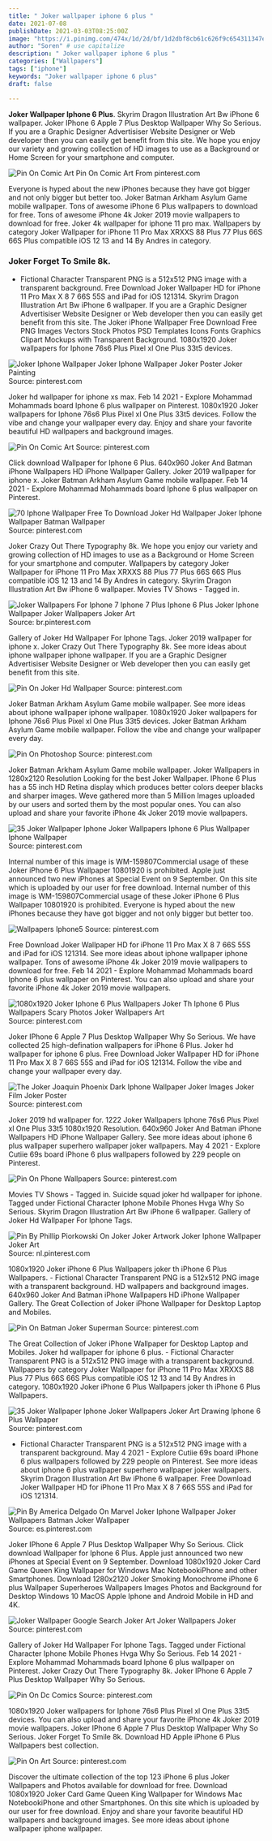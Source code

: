 ```yaml
---
title: " Joker wallpaper iphone 6 plus "
date: 2021-07-08
publishDate: 2021-03-03T08:25:00Z
image: "https://i.pinimg.com/474x/1d/2d/bf/1d2dbf8cb61c626f9c654311347e2faa.jpg"
author: "Soren" # use capitalize
description: " Joker wallpaper iphone 6 plus "
categories: ["Wallpapers"]
tags: ["iphone"]
keywords: "Joker wallpaper iphone 6 plus"
draft: false

---
```



**Joker Wallpaper Iphone 6 Plus**. Skyrim Dragon Illustration Art Bw iPhone 6 wallpaper. Joker IPhone 6 Apple 7 Plus Desktop Wallpaper Why So Serious. If you are a Graphic Designer Advertisiser Website Designer or Web developer then you can easily get benefit from this site. We hope you enjoy our variety and growing collection of HD images to use as a Background or Home Screen for your smartphone and computer.

![Pin On Comic Art](https://i.pinimg.com/originals/3f/0b/d8/3f0bd8c30ece7ac04e88d1ac752efb38.jpg "Pin On Comic Art")
Pin On Comic Art From pinterest.com


Everyone is hyped about the new iPhones because they have got bigger and not only bigger but better too. Joker Batman Arkham Asylum Game mobile wallpaper. Tons of awesome iPhone 6 Plus wallpapers to download for free. Tons of awesome iPhone 4k Joker 2019 movie wallpapers to download for free. Joker 4k wallpaper for iphone 11 pro max. Wallpapers by category Joker Wallpaper for iPhone 11 Pro Max XRXXS 88 Plus 77 Plus 66S 66S Plus compatible iOS 12 13 and 14 By Andres in category.

### Joker Forget To Smile 8k.

- Fictional Character Transparent PNG is a 512x512 PNG image with a transparent background. Free Download Joker Wallpaper HD for iPhone 11 Pro Max X 8 7 66S 55S and iPad for iOS 121314. Skyrim Dragon Illustration Art Bw iPhone 6 wallpaper. If you are a Graphic Designer Advertisiser Website Designer or Web developer then you can easily get benefit from this site. The Joker iPhone Wallpaper Free Download Free PNG Images Vectors Stock Photos PSD Templates Icons Fonts Graphics Clipart Mockups with Transparent Background. 1080x1920 Joker wallpapers for Iphone 76s6 Plus Pixel xl One Plus 33t5 devices.


![Joker Iphone Wallpaper Joker Iphone Wallpaper Joker Poster Joker Painting](https://i.pinimg.com/originals/6f/54/9d/6f549d9b565c90872ae0a7e4d18ac9b3.jpg "Joker Iphone Wallpaper Joker Iphone Wallpaper Joker Poster Joker Painting")
Source: pinterest.com

Joker hd wallpaper for iphone xs max. Feb 14 2021 - Explore Mohammad Mohammads board Iphone 6 plus wallpaper on Pinterest. 1080x1920 Joker wallpapers for Iphone 76s6 Plus Pixel xl One Plus 33t5 devices. Follow the vibe and change your wallpaper every day. Enjoy and share your favorite beautiful HD wallpapers and background images.

![Pin On Comic Art](https://i.pinimg.com/originals/3f/0b/d8/3f0bd8c30ece7ac04e88d1ac752efb38.jpg "Pin On Comic Art")
Source: pinterest.com

Click download Wallpaper for Iphone 6 Plus. 640x960 Joker And Batman iPhone Wallpapers HD iPhone Wallpaper Gallery. Joker 2019 wallpaper for iphone x. Joker Batman Arkham Asylum Game mobile wallpaper. Feb 14 2021 - Explore Mohammad Mohammads board Iphone 6 plus wallpaper on Pinterest.

![70 Iphone Wallpaper Free To Download Joker Hd Wallpaper Joker Iphone Wallpaper Batman Wallpaper](https://i.pinimg.com/originals/5f/4f/4d/5f4f4d9045c3f58bebf5c9c1be421433.jpg "70 Iphone Wallpaper Free To Download Joker Hd Wallpaper Joker Iphone Wallpaper Batman Wallpaper")
Source: pinterest.com

Joker Crazy Out There Typography 8k. We hope you enjoy our variety and growing collection of HD images to use as a Background or Home Screen for your smartphone and computer. Wallpapers by category Joker Wallpaper for iPhone 11 Pro Max XRXXS 88 Plus 77 Plus 66S 66S Plus compatible iOS 12 13 and 14 By Andres in category. Skyrim Dragon Illustration Art Bw iPhone 6 wallpaper. Movies TV Shows - Tagged in.

![Joker Wallpapers For Iphone 7 Iphone 7 Plus Iphone 6 Plus Joker Iphone Wallpaper Joker Wallpapers Joker Art](https://i.pinimg.com/originals/8e/78/13/8e78131b460e49e24a13403a14fdb478.jpg "Joker Wallpapers For Iphone 7 Iphone 7 Plus Iphone 6 Plus Joker Iphone Wallpaper Joker Wallpapers Joker Art")
Source: br.pinterest.com

Gallery of Joker Hd Wallpaper For Iphone Tags. Joker 2019 wallpaper for iphone x. Joker Crazy Out There Typography 8k. See more ideas about iphone wallpaper iphone wallpaper. If you are a Graphic Designer Advertisiser Website Designer or Web developer then you can easily get benefit from this site.

![Pin On Joker Hd Wallpaper](https://i.pinimg.com/originals/63/d3/10/63d31043ecb4bab4b9de852f8c4fbc58.jpg "Pin On Joker Hd Wallpaper")
Source: pinterest.com

Joker Batman Arkham Asylum Game mobile wallpaper. See more ideas about iphone wallpaper iphone wallpaper. 1080x1920 Joker wallpapers for Iphone 76s6 Plus Pixel xl One Plus 33t5 devices. Joker Batman Arkham Asylum Game mobile wallpaper. Follow the vibe and change your wallpaper every day.

![Pin On Photoshop](https://i.pinimg.com/originals/04/db/6a/04db6af96280cfa3cfdf81f683220ded.jpg "Pin On Photoshop")
Source: pinterest.com

Joker Batman Arkham Asylum Game mobile wallpaper. Joker Wallpapers in 1280x2120 Resolution Looking for the best Joker Wallpaper. IPhone 6 Plus has a 55 inch HD Retina display which produces better colors deeper blacks and sharper images. Weve gathered more than 5 Million Images uploaded by our users and sorted them by the most popular ones. You can also upload and share your favorite iPhone 4k Joker 2019 movie wallpapers.

![35 Joker Wallpaper Iphone Joker Wallpapers Iphone 6 Plus Wallpaper Iphone Wallpaper](https://i.pinimg.com/564x/89/35/ef/8935efea94ce2d459bec27fa25fe552b.jpg "35 Joker Wallpaper Iphone Joker Wallpapers Iphone 6 Plus Wallpaper Iphone Wallpaper")
Source: pinterest.com

Internal number of this image is WM-159807Commercial usage of these Joker iPhone 6 Plus Wallpaper 10801920 is prohibited. Apple just announced two new iPhones at Special Event on 9 September. On this site which is uploaded by our user for free download. Internal number of this image is WM-159807Commercial usage of these Joker iPhone 6 Plus Wallpaper 10801920 is prohibited. Everyone is hyped about the new iPhones because they have got bigger and not only bigger but better too.

![Wallpapers Iphone5](https://i.pinimg.com/originals/1d/58/ac/1d58ac338e5ff2c885a470521a0884c4.jpg "Wallpapers Iphone5")
Source: pinterest.com

Free Download Joker Wallpaper HD for iPhone 11 Pro Max X 8 7 66S 55S and iPad for iOS 121314. See more ideas about iphone wallpaper iphone wallpaper. Tons of awesome iPhone 4k Joker 2019 movie wallpapers to download for free. Feb 14 2021 - Explore Mohammad Mohammads board Iphone 6 plus wallpaper on Pinterest. You can also upload and share your favorite iPhone 4k Joker 2019 movie wallpapers.

![1080x1920 Joker Iphone 6 Plus Wallpapers Joker Th Iphone 6 Plus Wallpapers Scary Photos Joker Wallpapers Art](https://i.pinimg.com/originals/2f/69/2d/2f692db45b64dc98d8bb5a1cb03725b5.jpg "1080x1920 Joker Iphone 6 Plus Wallpapers Joker Th Iphone 6 Plus Wallpapers Scary Photos Joker Wallpapers Art")
Source: pinterest.com

Joker IPhone 6 Apple 7 Plus Desktop Wallpaper Why So Serious. We have collected 25 high-defination wallpapers for iPhone 6 Plus. Joker hd wallpaper for iphone 6 plus. Free Download Joker Wallpaper HD for iPhone 11 Pro Max X 8 7 66S 55S and iPad for iOS 121314. Follow the vibe and change your wallpaper every day.

![The Joker Joaquin Phoenix Dark Iphone Wallpaper Joker Images Joker Film Joker Poster](https://i.pinimg.com/originals/91/e3/0a/91e30a55eb6414f354a364340597f553.jpg "The Joker Joaquin Phoenix Dark Iphone Wallpaper Joker Images Joker Film Joker Poster")
Source: pinterest.com

Joker 2019 hd wallpaper for. 1222 Joker Wallpapers Iphone 76s6 Plus Pixel xl One Plus 33t5 1080x1920 Resolution. 640x960 Joker And Batman iPhone Wallpapers HD iPhone Wallpaper Gallery. See more ideas about iphone 6 plus wallpaper superhero wallpaper joker wallpapers. May 4 2021 - Explore Cutiie 69s board iPhone 6 plus wallpapers followed by 229 people on Pinterest.

![Pin On Phone Wallpapers](https://i.pinimg.com/564x/b5/6a/fb/b56afb4b7da653d4d6d8c4b5af79e741.jpg "Pin On Phone Wallpapers")
Source: pinterest.com

Movies TV Shows - Tagged in. Suicide squad joker hd wallpaper for iphone. Tagged under Fictional Character Iphone Mobile Phones Hvga Why So Serious. Skyrim Dragon Illustration Art Bw iPhone 6 wallpaper. Gallery of Joker Hd Wallpaper For Iphone Tags.

![Pin By Phillip Piorkowski On Joker Joker Artwork Joker Iphone Wallpaper Joker Art](https://i.pinimg.com/474x/20/74/e0/2074e0db8209bdb9eb4bcfd0413b3f67.jpg "Pin By Phillip Piorkowski On Joker Joker Artwork Joker Iphone Wallpaper Joker Art")
Source: nl.pinterest.com

1080x1920 Joker iPhone 6 Plus Wallpapers joker th iPhone 6 Plus Wallpapers. - Fictional Character Transparent PNG is a 512x512 PNG image with a transparent background. HD wallpapers and background images. 640x960 Joker And Batman iPhone Wallpapers HD iPhone Wallpaper Gallery. The Great Collection of Joker iPhone Wallpaper for Desktop Laptop and Mobiles.

![Pin On Batman Joker Superman](https://i.pinimg.com/originals/21/24/cf/2124cf0d39801dc84ce0e7d34df85497.jpg "Pin On Batman Joker Superman")
Source: pinterest.com

The Great Collection of Joker iPhone Wallpaper for Desktop Laptop and Mobiles. Joker hd wallpaper for iphone 6 plus. - Fictional Character Transparent PNG is a 512x512 PNG image with a transparent background. Wallpapers by category Joker Wallpaper for iPhone 11 Pro Max XRXXS 88 Plus 77 Plus 66S 66S Plus compatible iOS 12 13 and 14 By Andres in category. 1080x1920 Joker iPhone 6 Plus Wallpapers joker th iPhone 6 Plus Wallpapers.

![35 Joker Wallpaper Iphone Joker Wallpapers Joker Art Drawing Iphone 6 Plus Wallpaper](https://i.pinimg.com/736x/e7/ff/e5/e7ffe5e4f68a9c5d791bbc7dc9091ddf.jpg "35 Joker Wallpaper Iphone Joker Wallpapers Joker Art Drawing Iphone 6 Plus Wallpaper")
Source: pinterest.com

- Fictional Character Transparent PNG is a 512x512 PNG image with a transparent background. May 4 2021 - Explore Cutiie 69s board iPhone 6 plus wallpapers followed by 229 people on Pinterest. See more ideas about iphone 6 plus wallpaper superhero wallpaper joker wallpapers. Skyrim Dragon Illustration Art Bw iPhone 6 wallpaper. Free Download Joker Wallpaper HD for iPhone 11 Pro Max X 8 7 66S 55S and iPad for iOS 121314.

![Pin By America Delgado On Marvel Joker Iphone Wallpaper Joker Wallpapers Batman Joker Wallpaper](https://i.pinimg.com/564x/f8/21/64/f821644689f01daee4e2fb246ff80065.jpg "Pin By America Delgado On Marvel Joker Iphone Wallpaper Joker Wallpapers Batman Joker Wallpaper")
Source: es.pinterest.com

Joker IPhone 6 Apple 7 Plus Desktop Wallpaper Why So Serious. Click download Wallpaper for Iphone 6 Plus. Apple just announced two new iPhones at Special Event on 9 September. Download 1080x1920 Joker Card Game Queen King Wallpaper for Windows Mac NotebookiPhone and other Smartphones. Download 1280x2120 Joker Smoking Monochrome iPhone 6 plus Wallpaper Superheroes Wallpapers Images Photos and Background for Desktop Windows 10 MacOS Apple Iphone and Android Mobile in HD and 4K.

![Joker Wallpaper Google Search Joker Art Joker Wallpapers Joker](https://i.pinimg.com/736x/f3/a4/c1/f3a4c1c62d7f652a778ebbb10af33702--le-joker-joker-art.jpg "Joker Wallpaper Google Search Joker Art Joker Wallpapers Joker")
Source: pinterest.com

Gallery of Joker Hd Wallpaper For Iphone Tags. Tagged under Fictional Character Iphone Mobile Phones Hvga Why So Serious. Feb 14 2021 - Explore Mohammad Mohammads board Iphone 6 plus wallpaper on Pinterest. Joker Crazy Out There Typography 8k. Joker IPhone 6 Apple 7 Plus Desktop Wallpaper Why So Serious.

![Pin On Dc Comics](https://i.pinimg.com/564x/79/8d/b2/798db2214f1a2c4362a78faf8d62d5e1.jpg "Pin On Dc Comics")
Source: pinterest.com

1080x1920 Joker wallpapers for Iphone 76s6 Plus Pixel xl One Plus 33t5 devices. You can also upload and share your favorite iPhone 4k Joker 2019 movie wallpapers. Joker IPhone 6 Apple 7 Plus Desktop Wallpaper Why So Serious. Joker Forget To Smile 8k. Download HD Apple iPhone 6 Plus Wallpapers best collection.

![Pin On Art](https://i.pinimg.com/474x/1d/2d/bf/1d2dbf8cb61c626f9c654311347e2faa.jpg "Pin On Art")
Source: pinterest.com

Discover the ultimate collection of the top 123 iPhone 6 plus Joker Wallpapers and Photos available for download for free. Download 1080x1920 Joker Card Game Queen King Wallpaper for Windows Mac NotebookiPhone and other Smartphones. On this site which is uploaded by our user for free download. Enjoy and share your favorite beautiful HD wallpapers and background images. See more ideas about iphone wallpaper iphone wallpaper.

